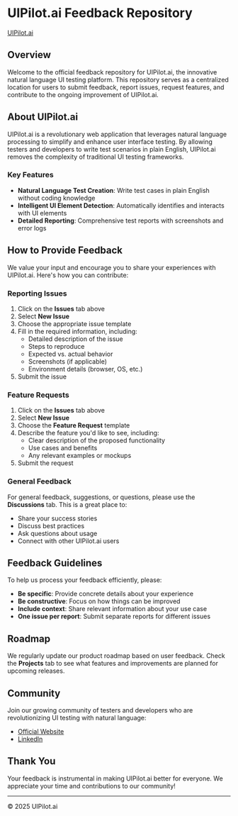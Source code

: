 # UIPilot.ai Feedback Repository

[UIPilot.ai](https://uipilot.ai)

## Overview

Welcome to the official feedback repository for UIPilot.ai, the innovative natural language UI testing platform. This repository serves as a centralized location for users to submit feedback, report issues, request features, and contribute to the ongoing improvement of UIPilot.ai.

## About UIPilot.ai

UIPilot.ai is a revolutionary web application that leverages natural language processing to simplify and enhance user interface testing. By allowing testers and developers to write test scenarios in plain English, UIPilot.ai removes the complexity of traditional UI testing frameworks.

### Key Features

- **Natural Language Test Creation**: Write test cases in plain English without coding knowledge
- **Intelligent UI Element Detection**: Automatically identifies and interacts with UI elements
- **Detailed Reporting**: Comprehensive test reports with screenshots and error logs

## How to Provide Feedback

We value your input and encourage you to share your experiences with UIPilot.ai. Here's how you can contribute:

### Reporting Issues

1. Click on the **Issues** tab above
2. Select **New Issue**
3. Choose the appropriate issue template
4. Fill in the required information, including:
   - Detailed description of the issue
   - Steps to reproduce
   - Expected vs. actual behavior
   - Screenshots (if applicable)
   - Environment details (browser, OS, etc.)
5. Submit the issue

### Feature Requests

1. Click on the **Issues** tab above
2. Select **New Issue**
3. Choose the **Feature Request** template
4. Describe the feature you'd like to see, including:
   - Clear description of the proposed functionality
   - Use cases and benefits
   - Any relevant examples or mockups
5. Submit the request

### General Feedback

For general feedback, suggestions, or questions, please use the **Discussions** tab. This is a great place to:

- Share your success stories
- Discuss best practices
- Ask questions about usage
- Connect with other UIPilot.ai users

## Feedback Guidelines

To help us process your feedback efficiently, please:

- **Be specific**: Provide concrete details about your experience
- **Be constructive**: Focus on how things can be improved
- **Include context**: Share relevant information about your use case
- **One issue per report**: Submit separate reports for different issues

## Roadmap

We regularly update our product roadmap based on user feedback. Check the **Projects** tab to see what features and improvements are planned for upcoming releases.

## Community

Join our growing community of testers and developers who are revolutionizing UI testing with natural language:

- [Official Website](https://uipilot.ai)
- [LinkedIn](https://www.linkedin.com/company/uipilot-ai/)

## Thank You

Your feedback is instrumental in making UIPilot.ai better for everyone. We appreciate your time and contributions to our community!

---

© 2025 UIPilot.ai
